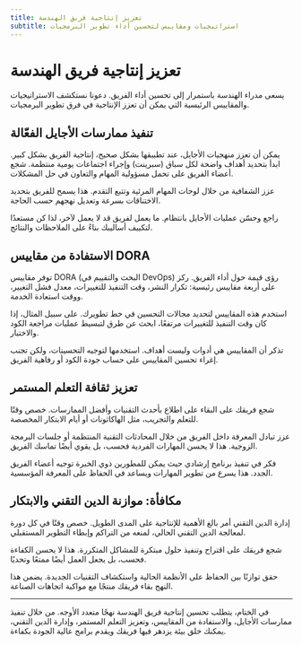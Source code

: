 ```yaml
---
title: تعزيز إنتاجية فريق الهندسة
subtitle: استراتيجيات ومقاييس لتحسين أداء تطوير البرمجيات
---
```


# تعزيز إنتاجية فريق الهندسة

يسعى مدراء الهندسة باستمرار إلى تحسين أداء الفريق. دعونا نستكشف الاستراتيجيات والمقاييس الرئيسية التي يمكن أن تعزز الإنتاجية في فرق تطوير البرمجيات.

## تنفيذ ممارسات الأجايل الفعّالة

يمكن أن تعزز منهجيات الأجايل، عند تطبيقها بشكل صحيح، إنتاجية الفريق بشكل كبير. ابدأ بتحديد أهداف واضحة لكل سباق (سبرينت) وإجراء اجتماعات يومية منتظمة. شجع أعضاء الفريق على تحمل مسؤولية المهام والتعاون في حل المشكلات.

عزز الشفافية من خلال لوحات المهام المرئية وتتبع التقدم. هذا يسمح للفريق بتحديد الاختناقات بسرعة وتعديل نهجهم حسب الحاجة.

راجع وحسّن عمليات الأجايل بانتظام. ما يعمل لفريق قد لا يعمل لآخر، لذا كن مستعدًا لتكييف أساليبك بناءً على الملاحظات والنتائج.

## الاستفادة من مقاييس DORA

توفر مقاييس DORA (البحث والتقييم في DevOps) رؤى قيمة حول أداء الفريق. ركز على أربعة مقاييس رئيسية: تكرار النشر، وقت التنفيذ للتغييرات، معدل فشل التغيير، ووقت استعادة الخدمة.

استخدم هذه المقاييس لتحديد مجالات التحسين في خط تطويرك. على سبيل المثال، إذا كان وقت التنفيذ للتغييرات مرتفعًا، ابحث عن طرق لتبسيط عمليات مراجعة الكود والاختبار.

تذكر أن المقاييس هي أدوات وليست أهداف. استخدمها لتوجيه التحسينات، ولكن تجنب إغراء تحسين المقاييس على حساب جودة الكود أو رفاهية الفريق.

## تعزيز ثقافة التعلم المستمر

شجع فريقك على البقاء على اطلاع بأحدث التقنيات وأفضل الممارسات. خصص وقتًا للتعلم والتجريب، مثل الهاكاثونات أو أيام الابتكار المخصصة.

عزز تبادل المعرفة داخل الفريق من خلال المحادثات التقنية المنتظمة أو جلسات البرمجة الزوجية. هذا لا يحسن المهارات الفردية فحسب، بل يقوي أيضًا تماسك الفريق.

فكر في تنفيذ برنامج إرشادي حيث يمكن للمطورين ذوي الخبرة توجيه أعضاء الفريق الجدد. هذا يسرع من تطوير المهارات ويساعد في الحفاظ على المعرفة المؤسسية.

## مكافأة: موازنة الدين التقني والابتكار

إدارة الدين التقني أمر بالغ الأهمية للإنتاجية على المدى الطويل. خصص وقتًا في كل دورة لمعالجة الدين التقني الحالي، لمنعه من التراكم وإبطاء التطوير المستقبلي.

شجع فريقك على اقتراح وتنفيذ حلول مبتكرة للمشاكل المتكررة. هذا لا يحسن الكفاءة فحسب، بل يجعل العمل أيضًا ممتعًا وتحديًا.

حقق توازنًا بين الحفاظ على الأنظمة الحالية واستكشاف التقنيات الجديدة. يضمن هذا النهج بقاء فريقك منتجًا مع مواكبة اتجاهات الصناعة.

---
في الختام، يتطلب تحسين إنتاجية فريق الهندسة نهجًا متعدد الأوجه. من خلال تنفيذ ممارسات الأجايل، والاستفادة من المقاييس، وتعزيز التعلم المستمر، وإدارة الدين التقني، يمكنك خلق بيئة يزدهر فيها فريقك ويقدم برامج عالية الجودة بكفاءة.
